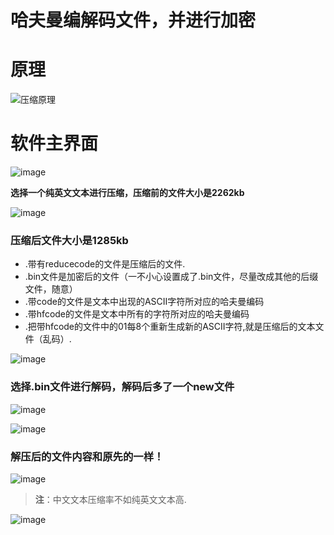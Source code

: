 # 哈夫曼编解码文件，并进行加密
# 原理
![压缩原理](https://github.com/zxuu/Haffuman-compressed-files/blob/master/%E5%8E%9F%E7%90%86.png)
# 软件主界面

![image](https://github.com/zxuu/Haffuman-compressed-files/blob/master/images/zhuye.png)

**选择一个纯英文文本进行压缩，压缩前的文件大小是2262kb**

![image](https://github.com/zxuu/Haffuman-compressed-files/blob/master/images/selectfile.png)

### 压缩后文件大小是1285kb
* .带有reducecode的文件是压缩后的文件.
* .bin文件是加密后的文件（一不小心设置成了.bin文件，尽量改成其他的后缀文件，随意）
* .带code的文件是文本中出现的ASCII字符所对应的哈夫曼编码
* .带hfcode的文件是文本中所有的字符所对应的哈夫曼编码
* .把带hfcode的文件中的01每8个重新生成新的ASCII字符,就是压缩后的文本文件（乱码）.

![image](https://github.com/zxuu/Haffuman-compressed-files/blob/master/images/yasuohou.png)

### 选择.bin文件进行解码，解码后多了一个new文件

![image](https://github.com/zxuu/Haffuman-compressed-files/blob/master/images/jieya.png)

![image](https://github.com/zxuu/Haffuman-compressed-files/blob/master/images/newfile.png)

### 解压后的文件内容和原先的一样！

![image](https://github.com/zxuu/Haffuman-compressed-files/blob/master/images/newfilenei.png)

>**注**：中文文本压缩率不如纯英文文本高.

![image](https://github.com/zxuu/Haffuman-compressed-files/blob/master/images/Chinese.png)
